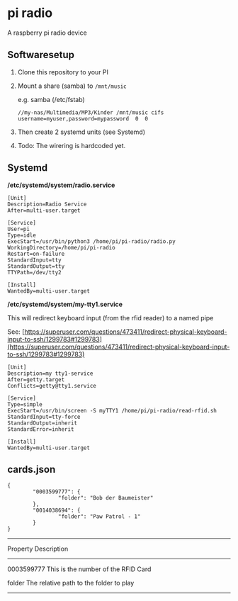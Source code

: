 # pi radio

A raspberry pi radio device

## Softwaresetup

1) Clone this repository to your PI

2) Mount a share (samba) to `/mnt/music`

   e.g. samba (/etc/fstab)

       //my-nas/Multimedia/MP3/Kinder /mnt/music cifs  username=myuser,password=mypassword  0  0

3) Then create 2 systemd units (see Systemd)

4) Todo: The wirering is hardcoded yet.

## Systemd

**/etc/systemd/system/radio.service**
	
	[Unit]
	Description=Radio Service
	After=multi-user.target

	[Service]
	User=pi
	Type=idle
	ExecStart=/usr/bin/python3 /home/pi/pi-radio/radio.py
	WorkingDirectory=/home/pi/pi-radio
	Restart=on-failure
	StandardInput=tty
	StandardOutput=tty
	TTYPath=/dev/tty2

	[Install]
	WantedBy=multi-user.target
	
**/etc/systemd/system/my-tty1.service**

This will redirect keyboard input (from the rfid reader) to a named pipe

See: [https://superuser.com/questions/473411/redirect-physical-keyboard-input-to-ssh/1299783#1299783](https://superuser.com/questions/473411/redirect-physical-keyboard-input-to-ssh/1299783#1299783)

    [Unit]
	Description=my tty1-service
	After=getty.target
	Conflicts=getty@tty1.service

	[Service]
	Type=simple
	ExecStart=/usr/bin/screen -S myTTY1 /home/pi/pi-radio/read-rfid.sh
	StandardInput=tty-force
	StandardOutput=inherit
	StandardError=inherit

	[Install]
	WantedBy=multi-user.target

## cards.json

    {
            "0003599777": {
                    "folder": "Bob der Baumeister"
            },
            "0014038694": {
                    "folder": "Paw Patrol - 1"
            }
    }
    
---------	--------------------------------------
Property	Description
---------	--------------------------------------
0003599777	This is the number of the RFID Card

folder		The relative path to the folder to play
---------	--------------------------------------
